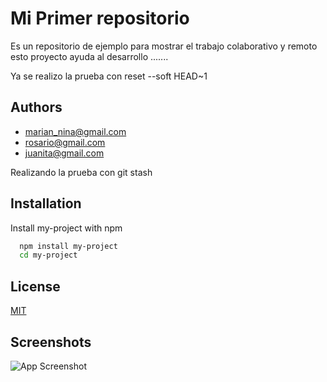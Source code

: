 
# Mi Primer repositorio

Es un repositorio de ejemplo para mostrar el trabajo colaborativo y remoto esto proyecto ayuda al desarrollo .......

Ya se realizo la prueba con reset --soft HEAD~1 
## Authors

- [marian_nina@gmail.com](https://www.github.com/maria)
- [rosario@gmail.com](https://www.github.com/maria)
- [juanita@gmail.com](https://www.github.com/maria)

Realizando la prueba con git stash

## Installation

Install my-project with npm

```bash
  npm install my-project
  cd my-project
```
    
## License

[MIT](https://choosealicense.com/licenses/mit/)


## Screenshots

![App Screenshot](https://git-scm.com/images/logo@2x.png)

